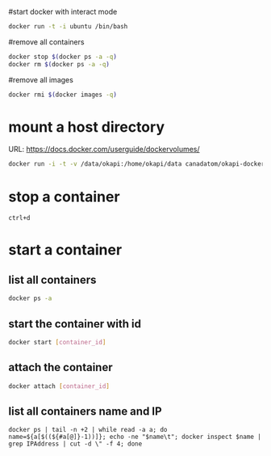 #start docker with interact mode
```bash
docker run -t -i ubuntu /bin/bash
```

#remove all containers
```bash
docker stop $(docker ps -a -q)
docker rm $(docker ps -a -q)
```

#remove all images
```bash
docker rmi $(docker images -q)
```
# mount a host directory
URL: https://docs.docker.com/userguide/dockervolumes/
```bash
docker run -i -t -v /data/okapi:/home/okapi/data canadatom/okapi-docker-file /bin/bash
```

# stop a container
```
ctrl+d
```

# start a container
## list all containers
```bash
docker ps -a 
```

## start the container with id
```bash
docker start [container_id]
```

## attach the container
```bash
docker attach [container_id]
```

## list all containers name and IP
```
docker ps | tail -n +2 | while read -a a; do name=${a[$((${#a[@]}-1))]}; echo -ne "$name\t"; docker inspect $name | grep IPAddress | cut -d \" -f 4; done
```
